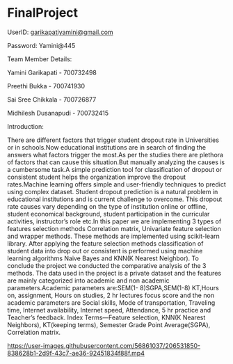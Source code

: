 # FinalProject


UserID: garikapatiyamini@gmail.com

Password: Yamini@445




Team Member Details:


Yamini Garikapati       - 700732498

Preethi Bukka           - 700741930

Sai Sree Chikkala       - 700726877

Midhilesh Dusanapudi    - 700732415




Introduction:

There are different factors that trigger student dropout rate in Universities or in schools.Now educational institutions are in search of finding the answers what
factors trigger the most.As per the studies there are plethora of factors that can cause this situation.But manually analyzing the causes is a cumbersome task.A simple 
prediction tool for classification of dropout or consistent student helps the organization improve the dropout rates.Machine learning offers simple and user-friendly 
techniques to predict using complex dataset. Student dropout prediction is a natural problem in educational institutions and is current challenge to overcome. This 
dropout rate causes vary depending on the type of institution online or offline, student economical background, student participation in the curricular activities, 
instructor’s role etc.In this paper we are implementing 3 types of features selection methods Correlation matrix, Univariate feature selection and wrapper methods. 
These methods are implemented using scikit-learn library. After applying the feature selection methods classification of student data into drop out or consistent is 
performed using machine learning algorithms Naive Bayes and KNN(K Nearest Neighbor). To conclude the project we conducted the comparative analysis of the 3 methods. 
The data used in the project is a private dataset and the features are mainly categorized into academic and non academic parameters.Academic parameters are:SEM(1-
8)SGPA,SEM(1-8) KT,Hours on, assignment, Hours on studies, 2 hr lectures focus score and the non academic parameters are Social skills, Mode of transportation, 
Traveling time, Internet availability, Internet speed, Attendance, 5 hr practice and Teacher’s feedback. Index Terms—Feature selection, KNN(K Nearest Neighbors), 
KT(keeping terms), Semester Grade Point Average(SGPA), Correlation matrix.








https://user-images.githubusercontent.com/56861037/206531850-838628b1-2d9f-43c7-ae36-92451834f88f.mp4

